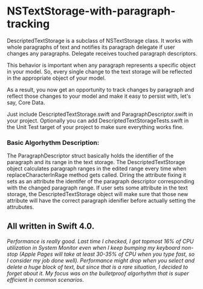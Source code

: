 # NSTextStorage-with-paragraph-tracking

DescriptedTextStorage is a subclass of NSTextStorage class. It works with whole paragraphs of text and notifies its	paragraph delegate if user changes any paragraphs. Delegate receives touched paragraph descriptors.

This behavior is important when any paragraph represents a specific object in your model. So, every single change to the text storage will be	reflected	in the appropriate object of your model.

As a result, you now get an opportunity to track changes by paragraph and reflect those changes to your model and make it easy to persist with, let's say, Core Data.

Just include DescriptedTextStorage.swift and ParagraphDescriptor.swift in your project. Optionally you can add DescriptedTextStorageTests.swift in the Unit Test target of your project to make sure everything works fine.

### Basic Algorhythm Description:
The ParagraphDescriptor struct basically holds the identifier of the paragraph and its range in the text storage.
The DescriptedTextStorage object calculates paragraph ranges in the edited range every time when replaceCharacterInRage method gets called. Diring the attribute fixing it sets as an attribute the identifer of the paragraph descriptor corresponding with the changed paragraph range.
If user sets some attribute in the text storage, the DescriptedTextStorage object will make sure that those new attribute will have the correct paragraph idenifier before actually setting the attrubutes.

## All written in Swift 4.0.

###### Performance is really good. Last time I checked, I got topmost 16% of CPU utilization in System Monitor even when I keep bumping my keyboard non-stop (Apple Pages will take at least 30-35% of CPU when you type fast, so I consider my job done well). Performance might drop when you select and delete a huge block of text, but since that is a rare situation, I decided to forget about it. My focus was on the bulletproof algorhythm that is super efficient in common scenarios.
